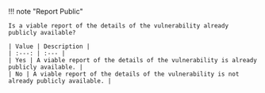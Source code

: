 !!! note "Report Public"

    Is a viable report of the details of the vulnerability already publicly available?
    
    | Value | Description |
    | :---: | :--- |
    | Yes | A viable report of the details of the vulnerability is already publicly available. |
    | No | A viable report of the details of the vulnerability is not already publicly available. |

